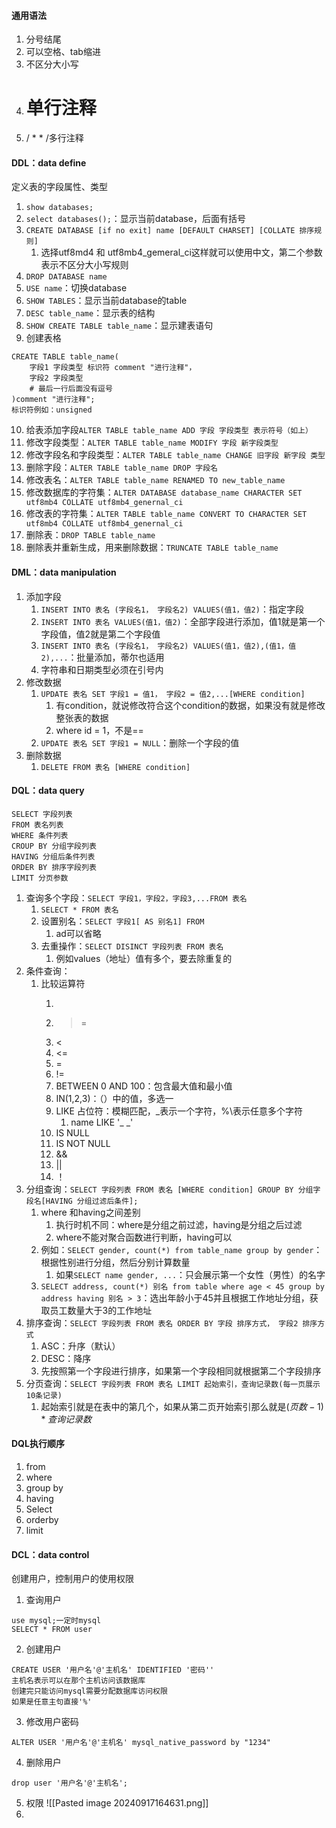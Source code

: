 #### 通用语法
1. 分号结尾
2. 可以空格、tab缩进
3. 不区分大小写
4. # 单行注释
5. / \* \* /多行注释

#### DDL：data define
定义表的字段属性、类型
1. `show databases;`
2. `select databases();`：显示当前database，后面有括号
3. `CREATE DATABASE [if no exit] name [DEFAULT CHARSET] [COLLATE 排序规则]`
	1. 选择utf8md4 和 utf8mb4_gemeral_ci这样就可以使用中文，第二个参数表示不区分大小写规则
4. `DROP DATABASE name`
5. `USE name`：切换database
6. `SHOW TABLES`：显示当前database的table
7. `DESC table_name`：显示表的结构
8. `SHOW CREATE TABLE table_name`：显示建表语句
9. 创建表格
```
CREATE TABLE table_name(
	字段1 字段类型 标识符 comment "进行注释"，
	字段2 字段类型
	# 最后一行后面没有逗号
)comment "进行注释";
标识符例如：unsigned
```
 10. 给表添加字段`ALTER TABLE table_name ADD 字段 字段类型 表示符号（如上）`
 11. 修改字段类型：`ALTER TABLE table_name MODIFY 字段 新字段类型`
 12. 修改字段名和字段类型：`ALTER TABLE table_name CHANGE 旧字段 新字段 类型`
 13. 删除字段：`ALTER TABLE table_name DROP 字段名`
 14. 修改表名：`ALTER TABLE table_name RENAMED TO new_table_name`
 15. 修改数据库的字符集：`ALTER DATABASE database_name CHARACTER SET utf8mb4 COLLATE utf8mb4_genernal_ci`
 16. 修改表的字符集：`ALTER TABLE table_name CONVERT TO CHARACTER SET utf8mb4 COLLATE utf8mb4_genernal_ci`
 17. 删除表：`DROP TABLE table_name`
 18. 删除表并重新生成，用来删除数据：`TRUNCATE TABLE table_name`

#### DML：data manipulation
1. 添加字段
	1. `INSERT INTO 表名 (字段名1， 字段名2) VALUES(值1，值2)`：指定字段
	2. `INSERT INTO 表名 VALUES(值1，值2)`：全部字段进行添加，值1就是第一个字段值，值2就是第二个字段值
	3.  `INSERT INTO 表名 (字段名1， 字段名2) VALUES(值1，值2),(值1，值2),...`：批量添加，蒂尔也适用
	4. 字符串和日期类型必须在引号内
2. 修改数据
	1. `UPDATE 表名 SET 字段1 = 值1， 字段2 = 值2,...[WHERE condition]`
		1. 有condition，就说修改符合这个condition的数据，如果没有就是修改整张表的数据
		2. where id = 1，不是==
	2. `UPDATE 表名 SET 字段1 = NULL`：删除一个字段的值
3. 删除数据
	1. `DELETE FROM 表名 [WHERE condition]`
#### DQL：data query
```
SELECT 字段列表
FROM 表名列表
WHERE 条件列表
CROUP BY 分组字段列表
HAVING 分组后条件列表
ORDER BY 排序字段列表
LIMIT 分页参数 
```

1. 查询多个字段：`SELECT 字段1，字段2，字段3,...FROM 表名`
	1. `SELECT * FROM 表名`
	2. 设置别名：`SELECT 字段1[ AS 别名1] FROM`
		1. ad可以省略
	3. 去重操作：`SELECT DISINCT 字段列表 FROM 表名`
		1. 例如values（地址）值有多个，要去除重复的
2. 条件查询：
	1. 比较运算符
		1. >
		2. >=
		3. <
		4. <=
		5. =
		6. !=
		7. BETWEEN 0 AND 100：包含最大值和最小值
		8. IN(1,2,3)：（）中的值，多选一
		9. LIKE 占位符：模糊匹配，\_表示一个字符，%\表示任意多个字符
			1. name LIKE '\_ \_'
		10. IS NULL
		11. IS NOT NULL
		12. &&
		13. ||
		14. ！
3. 分组查询：`SELECT 字段列表 FROM 表名 [WHERE condition] GROUP BY 分组字段名[HAVING 分组过滤后条件];`
	1. where 和having之间差别
		1. 执行时机不同：where是分组之前过滤，having是分组之后过滤
		2. where不能对聚合函数进行判断，having可以
	2. 例如：`SELECT gender, count(*) from table_name group by gender`：根据性别进行分组，然后分别计算数量
		1. 如果`SELECT name gender, ...`：只会展示第一个女性（男性）的名字
	3. `SELECT address, count(*) 别名 from table where age < 45 group by address having 别名 > 3`：选出年龄小于45并且根据工作地址分组，获取员工数量大于3的工作地址
4. 排序查询：`SELECT 字段列表 FROM 表名 ORDER BY 字段 排序方式， 字段2 排序方式`
	1. ASC：升序（默认）
	2. DESC：降序
	3. 先按照第一个字段进行排序，如果第一个字段相同就根据第二个字段排序
5. 分页查询：`SELECT 字段列表 FROM 表名 LIMIT 起始索引，查询记录数(每一页展示10条记录)`
	1. 起始索引就是在表中的第几个，如果从第二页开始索引那么就是$(页数-1)*查询记录数$

#### DQL执行顺序
1. from
2. where
3. group by
4. having
5. Select
6. orderby
7. limit
#### DCL：data control
创建用户，控制用户的使用权限
1. 查询用户
```
use mysql;一定时mysql
SELECT * FROM user
```
2. 创建用户
```
CREATE USER '用户名'@'主机名' IDENTIFIED '密码'' 
主机名表示可以在那个主机访问该数据库
创建完只能访问mysql需要分配数据库访问权限
如果是任意主句直接'%'
```
3. 修改用户密码
```
ALTER USER '用户名'@'主机名' mysql_native_password by "1234"
```
4. 删除用户
```
drop user '用户名'@'主机名';
```
5. 权限
![[Pasted image 20240917164631.png]]
6. 
